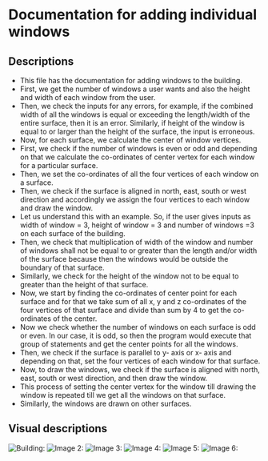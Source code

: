 # Documentation for adding individual windows

## Descriptions
 * This file has the documentation for adding windows to the building.
 * First, we get the number of windows a user wants and also the height and width of each window from the user.
 * Then, we check the inputs for any errors, for example, if the combined width of all the windows is equal or exceeding the length/width of the entire surface, then it is an error. Similarly, if height of the window is equal to or larger than the height of the surface, the input is erroneous.
* Now, for each surface, we calculate the 	center of window vertices.
* First, we check if the number of windows is even or odd and depending on that we calculate the co-ordinates of center vertex for each window for a particular surface.
* Then, we set the co-ordinates of all the four vertices of each window on a surface.
* Then, we check if the surface is aligned in north, east, south or west direction and accordingly we assign the four vertices to each window and draw the window.
* Let us understand this with an example. So, if the user gives inputs as width of window = 3, height of window = 3 and number of windows =3 on each surface of the building.
* Then, we check that multiplication of width of the window and number of windows shall not be equal to or greater than the length and/or width of the surface because then the windows would be outside the boundary of that surface.
* Similarly, we check for the height of the window not to be equal to greater than the height of that surface.
* Now, we start by finding the co-ordinates of center point for each surface and for that we take sum of all x, y and z co-ordinates of the four vertices of that surface and divide than sum by 4 to get the co-ordinates of the center. 
* Now we check whether the number of windows on each surface is odd or even. In our case, it is odd, so then the program would execute that group of statements and get the center points for all the windows.
* Then, we check if the surface is parallel to y- axis or x- axis and depending on that, set the four vertices of each window for that surface.
* Now, to draw the windows, we check if the surface is aligned with north, east, south or west direction, and then draw the window.
* This process of setting the center vertex for the window till drawing the window is repeated till we get all the windows on that surface.
* Similarly, the windows are drawn on other surfaces.

## Visual descriptions
![Building:](https://github.com/buildsci/openstudio_measures/blob/master/individualWindows/1.JPG)
![Image 2:](https://github.com/buildsci/openstudio_measures/blob/master/individualWindows/2.JPG)
![Image 3:](https://github.com/buildsci/openstudio_measures/blob/master/individualWindows/3.JPG)
![Image 4:](https://github.com/buildsci/openstudio_measures/blob/master/individualWindows/4.JPG)
![Image 5:](https://github.com/buildsci/openstudio_measures/blob/master/individualWindows/5.JPG)
![Image 6:](https://github.com/buildsci/openstudio_measures/blob/master/individualWindows/6.JPG)
